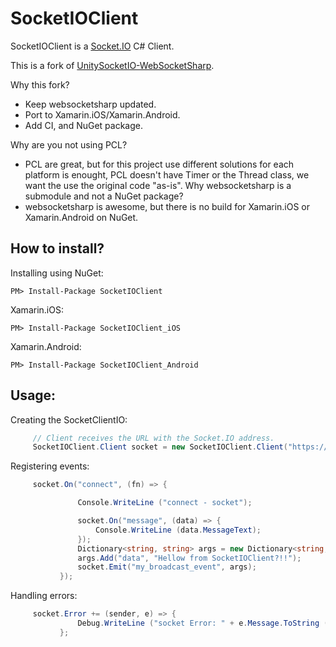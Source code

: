 SocketIOClient
==============

SocketIOClient is a [Socket.IO](http://socket.io/) C# Client.

This is a fork of [UnitySocketIO-WebSocketSharp](https://github.com/kaistseo/UnitySocketIO-WebSocketSharp).

Why this fork?
  * Keep websocketsharp updated.
  * Port to Xamarin.iOS/Xamarin.Android.
  * Add CI, and NuGet package.
  
Why are you not using PCL?
  * PCL are great, but for this project use different solutions for each platform is enought, PCL doesn't have Timer or the Thread class, we want the use the original code "as-is".
Why websocketsharp is a submodule and not a NuGet package?
  * websocketsharp is awesome, but there is no build for Xamarin.iOS or Xamarin.Android on NuGet.
  
How to install?
---------------

Installing using NuGet:

    PM> Install-Package SocketIOClient
  
Xamarin.iOS:

    PM> Install-Package SocketIOClient_iOS

Xamarin.Android:

    PM> Install-Package SocketIOClient_Android
    

Usage:
-----------

  Creating the SocketClientIO:
  
 ```csharp
      // Client receives the URL with the Socket.IO address.
      SocketIOClient.Client socket = new SocketIOClient.Client("https://localhost:5000/");
 ```

Registering events:

 ```csharp
      socket.On("connect", (fn) => {

				Console.WriteLine ("connect - socket");

				socket.On("message", (data) => {
					Console.WriteLine (data.MessageText);
				});
				Dictionary<string, string> args = new Dictionary<string, string>();
				args.Add("data", "Hellow from SocketIOClient?!!");
				socket.Emit("my_broadcast_event", args);
			});
 ```
 
Handling errors:

 ```csharp
      socket.Error += (sender, e) => {
				Debug.WriteLine ("socket Error: " + e.Message.ToString ());
			};
 ```
